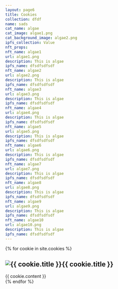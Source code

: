 ```yaml
---
layout: page6
title: Cookies
collection: dfdf
name: sads
cat_name: algae
cat_image: algae1.png
cat_background_image: algae2.png
ipfs_collection: Value
nft_props:
nft_name: algae1
url: algae1.png
description: This is algae
ipfs_name: dfsdfsdfsdf
nft_name: algae2
url: algae2.png
description: This is algae
ipfs_name: dfsdfsdfsdf
nft_name: algae3
url: algae3.png
description: This is algae
ipfs_name: dfsdfsdfsdf
nft_name: algae4
url: algae4.png
description: This is algae
ipfs_name: dfsdfsdfsdf
nft_name: algae5
url: algae5.png
description: This is algae
ipfs_name: dfsdfsdfsdf
nft_name: algae6
url: algae6.png
description: This is algae
ipfs_name: dfsdfsdfsdf
nft_name: algae7
url: algae7.png
description: This is algae
ipfs_name: dfsdfsdfsdf
nft_name: algae8
url: algae8.png
description: This is algae
ipfs_name: dfsdfsdfsdf
nft_name: algae9
url: algae9.png
description: This is algae
ipfs_name: dfsdfsdfsdf
nft_name: algae10
url: algae10.png
description: This is algae
ipfs_name: dfsdfsdfsdf
---
```

{% for cookie in site.cookies %}
<div class="cookie">
<h2><img src="{{ cookie.image_path }}" alt="{{ cookie.title }}">{{ cookie.title }}</a></h2>
{{ cookie.content }}
</div>
{% endfor %}